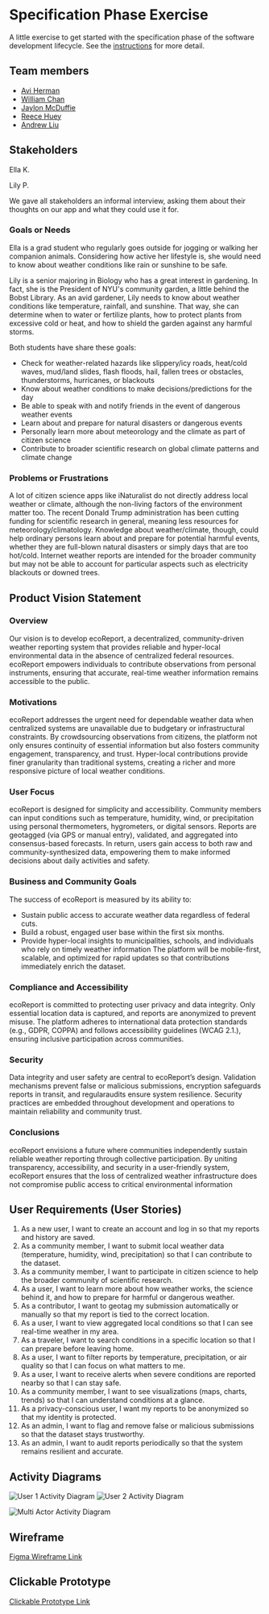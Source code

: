 # Specification Phase Exercise

A little exercise to get started with the specification phase of the software development lifecycle. See the [instructions](instructions.md) for more detail.

## Team members

- [Avi Herman](https://github.com/avih7531/)
- [William Chan](https://github.com/wc2184/)
- [Jaylon McDuffie](https://github.com/treejitsu)
- [Reece Huey](https://github.com/Coffee859)
- [Andrew Liu](https://github.com/AklLiu5062)

## Stakeholders
Ella K.

Lily P.

We gave all stakeholders an informal interview, asking them about their thoughts on our app and what they could use it for.  

### Goals or Needs
Ella is a grad student who regularly goes outside for jogging or walking her companion animals. Considering how active her lifestyle is, she would need to know about weather conditions like rain or sunshine to be safe. 

Lily is a senior majoring in Biology who has a great interest in gardening. In fact, she is the President of NYU's community garden, a little behind the Bobst Library. As an avid gardener, Lily needs to know about weather conditions like temperature, rainfall, and sunshine. That way, she can determine when to water or fertilize plants, how to protect plants from excessive cold or heat, and how to shield the garden against any harmful storms. 

Both students have share these goals:
- Check for weather-related hazards like slippery/icy roads, heat/cold waves, mud/land slides, flash floods, hail, fallen trees or obstacles, thunderstorms, hurricanes, or blackouts
- Know about weather conditions to make decisions/predictions for the day
- Be able to speak with and notify friends in the event of dangerous weather events
- Learn about and prepare for natural disasters or dangerous events
- Personally learn more about meteorology and the climate as part of citizen science
- Contribute to broader scientific research on global climate patterns and climate change 

### Problems or Frustrations
A lot of citizen science apps like iNaturalist do not directly address local weather or climate, although the non-living factors of the environment matter too. The recent Donald Trump administration has been cutting funding for scientific research in general, meaning less resources for meteorology/climatology. Knowledge about weather/climate, though, could help ordinary persons learn about and prepare for potential harmful events, whether they are full-blown natural disasters or simply days that are too hot/cold. Internet weather reports are intended for the broader community but may not be able to account for particular aspects such as electricity blackouts or downed trees. 

## Product Vision Statement

### Overview
Our vision is to develop ecoReport, a decentralized, community-driven weather reporting system that provides reliable and hyper-local environmental data in the absence of centralized federal resources. ecoReport empowers individuals to contribute observations from personal instruments, ensuring that accurate, real-time weather information remains accessible to the public.

### Motivations
ecoReport addresses the urgent need for dependable weather data when centralized systems are unavailable due to budgetary or infrastructural constraints. By crowdsourcing observations from citizens, the platform not only ensures continuity of essential information but also fosters community engagement, transparency, and trust. Hyper-local contributions provide finer granularity than traditional systems, creating a richer and more responsive picture of local weather conditions.

### User Focus
ecoReport is designed for simplicity and accessibility. Community members can input conditions such as temperature, humidity, wind, or precipitation using personal thermometers, hygrometers, or digital sensors. Reports are geotagged (via GPS or manual entry), validated, and aggregated into consensus-based forecasts. In return, users gain access to both raw and community-synthesized data, empowering them to make informed decisions about daily activities and safety.

### Business and Community Goals
The success of ecoReport is measured by its ability to:  
- Sustain public access to accurate weather data regardless of federal cuts.  
- Build a robust, engaged user base within the first six months.  
- Provide hyper-local insights to municipalities, schools, and individuals who rely on timely weather information
The platform will be mobile-first, scalable, and optimized for rapid updates so that contributions immediately enrich the dataset.

### Compliance and Accessibility
ecoReport is committed to protecting user privacy and data integrity. Only essential location data is captured, and reports are anonymized to prevent misuse. The platform adheres to international data protection standards (e.g., GDPR, COPPA) and follows accessibility guidelines (WCAG 2.1.), ensuring inclusive participation across communities.


### Security
Data integrity and user safety are central to ecoReport’s design. Validation mechanisms prevent false or malicious submissions, encryption safeguards reports in transit, and regularaudits ensure system resilience. Security practices are embedded throughout development and operations to maintain reliability and community trust.

### Conclusions
ecoReport envisions a future where communities independently sustain reliable weather reporting through collective participation. By uniting transparency, accessibility, and security in a user-friendly system, ecoReport ensures that the loss of centralized weather infrastructure does not compromise public access to critical environmental information

## User Requirements (User Stories)

1. As a new user, I want to create an account and log in so that my reports and history are saved.  
2. As a community member, I want to submit local weather data (temperature, humidity, wind, precipitation) so that I can contribute to the dataset.
3. As a community member, I want to participate in citizen science to help the broader community of scientific research.
4. As a user, I want to learn more about how weather works, the science behind it, and how to prepare for harmful or dangerous weather. 
5. As a contributor, I want to geotag my submission automatically or manually so that my report is tied to the correct location.  
6. As a user, I want to view aggregated local conditions so that I can see real-time weather in my area.  
7. As a traveler, I want to search conditions in a specific location so that I can prepare before leaving home.  
8. As a user, I want to filter reports by temperature, precipitation, or air quality so that I can focus on what matters to me.  
9. As a user, I want to receive alerts when severe conditions are reported nearby so that I can stay safe.  
10. As a community member, I want to see visualizations (maps, charts, trends) so that I can understand conditions at a glance.  
11. As a privacy-conscious user, I want my reports to be anonymized so that my identity is protected.  
12. As an admin, I want to flag and remove false or malicious submissions so that the dataset stays trustworthy.  
13. As an admin, I want to audit reports periodically so that the system remains resilient and accurate.  


## Activity Diagrams
![User 1 Activity Diagram](./images/user1.png)
![User 2 Activity Diagram](./images/user2.png)

![Multi Actor Activity Diagram](./images/multiActor.png)




## Wireframe

[Figma Wireframe Link](https://www.figma.com/design/CBcrUvf0P0AjIGfO3kpY9O/Project-1-Ecology?m=auto&t=aRhWSdAQKV0b5iXy-1)

## Clickable Prototype

[Clickable Prototype Link](https://www.figma.com/proto/CBcrUvf0P0AjIGfO3kpY9O/Project-1-Ecology?node-id=1-2&p=f&t=DYwkWsoryPR3VEp0-1&scaling=scale-down&content-scaling=fixed&page-id=0%3A1&starting-point-node-id=1%3A2)
